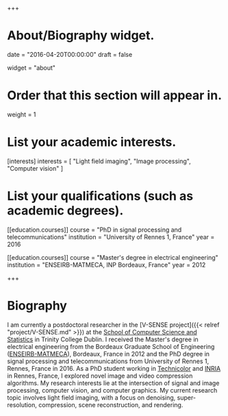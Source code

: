 +++
# About/Biography widget.

date = "2016-04-20T00:00:00"
draft = false

widget = "about"

# Order that this section will appear in.
weight = 1

# List your academic interests.
[interests]
  interests = [
    "Light field imaging",
    "Image processing",
	"Computer vision"
  ]

# List your qualifications (such as academic degrees).
[[education.courses]]
  course = "PhD in signal processing and telecommunications"
  institution = "University of Rennes 1, France"
  year = 2016

[[education.courses]]
  course = "Master's degree in electrical engineering"
  institution = "ENSEIRB-MATMECA, INP Bordeaux, France"
  year = 2012

 
+++

# Biography

I am currently a postdoctoral researcher in the [V-SENSE project]({{< relref "project/V-SENSE.md" >}}) at the [School of Computer Science and Statistics](https://www.scss.tcd.ie/) in Trinity College Dublin.
I received the Master's degree in electrical engineering from the Bordeaux Graduate School of Engineering ([ENSEIRB-MATMECA](https://enseirb-matmeca.bordeaux-inp.fr/en)), Bordeaux, France in 2012 and the PhD degree in signal processing and telecommunications from University of Rennes 1, Rennes, France in 2016.
As a PhD student working in [Technicolor](http://www.technicolor.com/) and [INRIA](https://www.irisa.fr/temics/demos/) in Rennes, France, I explored novel image and video compression algorithms.
My research interests lie at the intersection of signal and image processing, computer vision, and computer graphics.
My current research topic involves light field imaging, with a focus on denoising, super-resolution, compression, scene reconstruction, and rendering.


